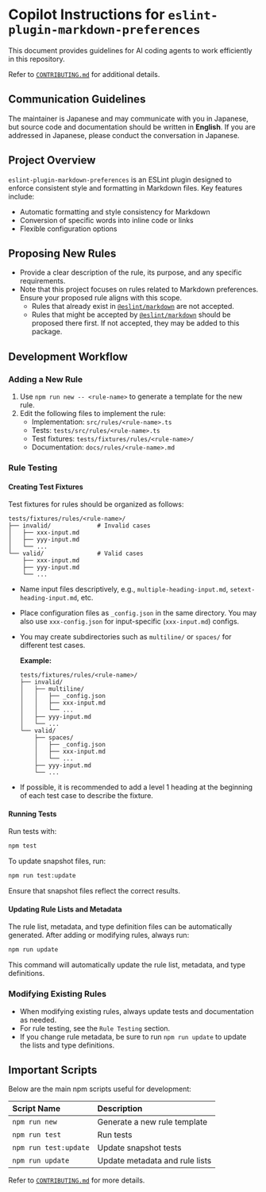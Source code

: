 # Copilot Instructions for `eslint-plugin-markdown-preferences`

This document provides guidelines for AI coding agents to work efficiently in this repository.

Refer to [`CONTRIBUTING.md`] for additional details.

## Communication Guidelines

The maintainer is Japanese and may communicate with you in Japanese, but source code and documentation should be written in **English**.
If you are addressed in Japanese, please conduct the conversation in Japanese.

## Project Overview

`eslint-plugin-markdown-preferences` is an ESLint plugin designed to enforce consistent style and formatting in Markdown files. Key features include:

- Automatic formatting and style consistency for Markdown
- Conversion of specific words into inline code or links
- Flexible configuration options

## Proposing New Rules

- Provide a clear description of the rule, its purpose, and any specific requirements.
- Note that this project focuses on rules related to Markdown preferences. Ensure your proposed rule aligns with this scope.
  - Rules that already exist in [`@eslint/markdown`] are not accepted.
  - Rules that might be accepted by [`@eslint/markdown`] should be proposed there first. If not accepted, they may be added to this package.

## Development Workflow

### Adding a New Rule

1. Use `npm run new -- <rule-name>` to generate a template for the new rule.
2. Edit the following files to implement the rule:
   - Implementation: `src/rules/<rule-name>.ts`
   - Tests: `tests/src/rules/<rule-name>.ts`
   - Test fixtures: `tests/fixtures/rules/<rule-name>/`
   - Documentation: `docs/rules/<rule-name>.md`

### Rule Testing

#### Creating Test Fixtures

Test fixtures for rules should be organized as follows:

```plaintext
tests/fixtures/rules/<rule-name>/
├── invalid/             # Invalid cases
│   ├── xxx-input.md
│   ├── yyy-input.md
│   └── ...
└── valid/               # Valid cases
    ├── xxx-input.md
    ├── yyy-input.md
    └── ...
```

- Name input files descriptively, e.g., `multiple-heading-input.md`, `setext-heading-input.md`, etc.
- Place configuration files as `_config.json` in the same directory. You may also use `xxx-config.json` for input-specific (`xxx-input.md`) configs.
- You may create subdirectories such as `multiline/` or `spaces/` for different test cases.

  **Example:**

  ```plaintext
  tests/fixtures/rules/<rule-name>/
  ├── invalid/
  │   ├── multiline/
  │   │   ├── _config.json
  │   │   ├── xxx-input.md
  │   │   └── ...
  │   ├── yyy-input.md
  │   └── ...
  └── valid/
      ├── spaces/
      │   ├── _config.json
      │   ├── xxx-input.md
      │   └── ...
      ├── yyy-input.md
      └── ...
  ```

- If possible, it is recommended to add a level 1 heading at the beginning of each test case to describe the fixture.

#### Running Tests

Run tests with:

```sh
npm test
```

To update snapshot files, run:

```sh
npm run test:update
```

Ensure that snapshot files reflect the correct results.

#### Updating Rule Lists and Metadata

The rule list, metadata, and type definition files can be automatically generated. After adding or modifying rules, always run:

```sh
npm run update
```

This command will automatically update the rule list, metadata, and type definitions.

### Modifying Existing Rules

- When modifying existing rules, always update tests and documentation as needed.
- For rule testing, see the `Rule Testing` section.
- If you change rule metadata, be sure to run `npm run update` to update the lists and type definitions.

## Important Scripts

Below are the main npm scripts useful for development:

| Script Name           | Description                    |
| :-------------------- | :----------------------------- |
| `npm run new`         | Generate a new rule template   |
| `npm run test`        | Run tests                      |
| `npm run test:update` | Update snapshot tests          |
| `npm run update`      | Update metadata and rule lists |

Refer to [`CONTRIBUTING.md`] for more details.

[`CONTRIBUTING.md`]: ../CONTRIBUTING.md
[`@eslint/markdown`]: https://github.com/eslint/markdown
